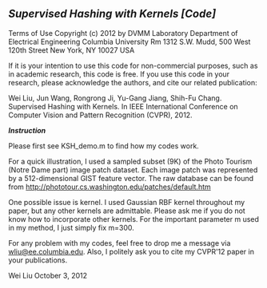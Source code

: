 ***Supervised Hashing with Kernels [Code]***
--
Terms of Use
Copyright (c) 2012 by
DVMM Laboratory
Department of Electrical Engineering
Columbia University
Rm 1312 S.W. Mudd, 500 West 120th Street
New York, NY 10027
USA

If it is your intention to use this code for non-commercial purposes, such as in academic research, this code is free.
If you use this code in your research, please acknowledge the authors, and cite our related publication:

Wei Liu, Jun Wang, Rongrong Ji, Yu-Gang Jiang, Shih-Fu Chang. Supervised Hashing with Kernels. In IEEE International Conference on Computer Vision and Pattern Recognition (CVPR), 2012.  

***Instruction***

Please first see KSH_demo.m to find how my codes work.

For a quick illustration, I used a sampled subset (9K) of the Photo Tourism (Notre Dame part) image patch 
dataset. Each image patch was represented by a 512-dimensional GIST feature vector. The raw database can 
be found from http://phototour.cs.washington.edu/patches/default.htm

One possible issue is kernel. I used Gaussian RBF kernel throughout my paper, but any other kernels are
admittable. Please ask me if you do not know how to incorporate other kernels. For the important parameter 
m used in my method, I just simply fix m=300.

For any problem with my codes, feel free to drop me a message via wliu@ee.columbia.edu. Also, I politely ask
you to cite my CVPR'12 paper in your publications.

Wei Liu
October 3, 2012

  






 
